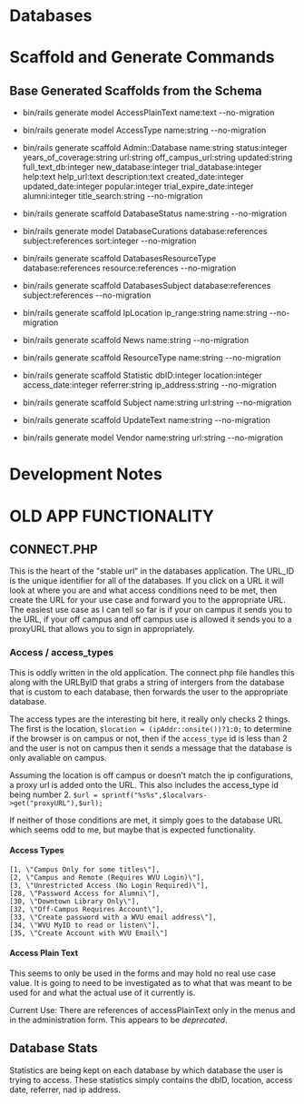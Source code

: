 # Databases 

# Scaffold and Generate Commands 

## Base Generated Scaffolds from the Schema
- bin/rails generate model AccessPlainText name:text --no-migration

- bin/rails generate model AccessType name:string --no-migration

- bin/rails generate scaffold Admin::Database name:string status:integer years_of_coverage:string url:string off_campus_url:string updated:string full_text_db:integer new_database:integer trial_database:integer help:text help_url:text description:text created_date:integer updated_date:integer popular:integer trial_expire_date:integer alumni:integer title_search:string --no-migration

- bin/rails generate scaffold DatabaseStatus name:string --no-migration

- bin/rails generate model DatabaseCurations database:references subject:references sort:integer --no-migration

- bin/rails generate scaffold DatabasesResourceType database:references resource:references --no-migration

- bin/rails generate scaffold DatabasesSubject database:references subject:references --no-migration

- bin/rails generate scaffold IpLocation ip_range:string name:string --no-migration

- bin/rails generate scaffold News name:string --no-migration

- bin/rails generate scaffold ResourceType name:string --no-migration

- bin/rails generate scaffold Statistic dbID:integer location:integer access_date:integer referrer:string ip_address:string --no-migration

- bin/rails generate scaffold Subject name:string url:string --no-migration

- bin/rails generate scaffold UpdateText name:string --no-migration

- bin/rails generate model Vendor name:string url:string --no-migration

# Development Notes 

# OLD APP FUNCTIONALITY

## CONNECT.PHP 
This is the heart of the "stable url" in the databases application. The URL_ID is the unique identifier for all of the databases.  If you click on a URL it will look at where you are and what access conditions need to be met, then create the URL for your use case and forward you to the appropriate URL.  The easiest use case as I can tell so far is if your on campus it sends you to the URL, if your off campus and off campus use is allowed it sends you to a proxyURL that allows you to sign in appropriately.  

### Access / access_types 
This is oddly written in the old application.  The connect.php file handles this along with the URLByID that grabs a string of intergers from the database that is custom to each database, then forwards the user to the appropriate database.

The access types are the interesting bit here, it really only checks 2 things.  The first is the location, `$location = (ipAddr::onsite())?1:0;` to determine if the browser is on campus or not, then if the `access_type` id is less than 2 and the user is not on campus then it sends a message that the database is only avaliable on campus. 

Assuming the location is off campus or doesn't match the ip configurations, a proxy url is added onto the URL.  This also includes the access_type id being number 2. 
`$url = sprintf("%s%s",$localvars->get("proxyURL"),$url);` 

If neither of those conditions are met, it simply goes to the database URL which seems odd to me, but maybe that is expected functionality.  

#### Access Types 
```
[1, \"Campus Only for some titles\"], 
[2, \"Campus and Remote (Requires WVU Login)\"], 
[3, \"Unrestricted Access (No Login Required)\"], 
[28, \"Password Access for Alumni\"], 
[30, \"Downtown Library Only\"], 
[32, \"Off-Campus Requires Account\"], 
[33, \"Create password with a WVU email address\"], 
[34, \"WVU MyID to read or listen\"], 
[35, \"Create Account with WVU Email\"]
``` 

#### Access Plain Text 
This seems to only be used in the forms and may hold no real use case value.  It is going to need to be investigated as to what that was meant to be used for and what the actual use of it currently is.  

Current Use: There are references of accessPlainText only in the menus and in the administration form.  This appears to be *deprecated*. 

## Database Stats 

Statistics are being kept on each database by which database the user is trying to access.  These statistics simply contains the dbID, location, access date, referrer, nad ip address. 
